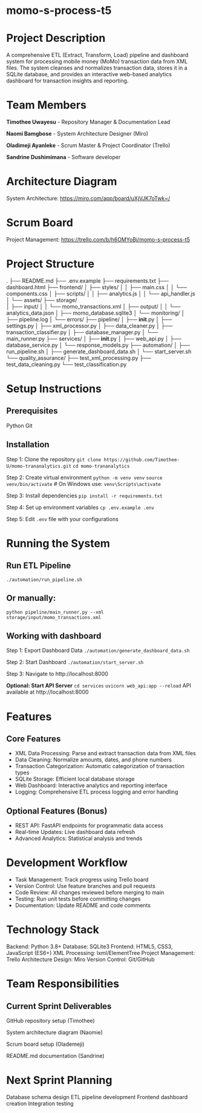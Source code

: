 # momo-s-process-t5

# Project Description
A comprehensive ETL (Extract, Transform, Load) pipeline and dashboard system for processing mobile money (MoMo) transaction data from XML files. The system cleanses and normalizes transaction data, stores it in a SQLite database, and provides an interactive web-based analytics dashboard for transaction insights and reporting.

# Team Members
**Timothee Uwayesu** - Repository Manager & Documentation Lead

**Naomi Bamgbose**  - System Architecture Designer (Miro)

**Oladimeji Ayanleke** - Scrum Master & Project Coordinator (Trello)

**Sandrine Dushimimana** - Software developer

# Architecture Diagram
System Architecture: https://miro.com/app/board/uXjVJK7oTwk=/

# Scrum Board
Project Management: https://trello.com/b/h6OMYoBj/momo-s-process-t5

# Project Structure
.
├── README.md 
├── .env.example 
├── requirements.txt
├── dashboard.html
├── frontend/
│   ├── styles/
│   │   ├── main.css
│   │   └── components.css
│   ├── scripts/
│   │   ├── analytics.js
│   │   └── api_handler.js
│   └── assets/
├── storage/  
│   ├── input/
│   │   └── momo_transactions.xml
│   ├── output/
│   │   └── analytics_data.json
│   ├── momo_database.sqlite3
│   └── monitoring/
│       ├── pipeline.log
│       └── errors/
├── pipeline/
│   ├── __init__.py
│   ├── settings.py
│   ├── xml_processor.py
│   ├── data_cleaner.py
│   ├── transaction_classifier.py
│   ├── database_manager.py
│   └── main_runner.py
├── services/
│   ├── __init__.py
│   ├── web_api.py 
│   ├── database_service.py
│   └── response_models.py
├── automation/
│   ├── run_pipeline.sh
│   ├── generate_dashboard_data.sh
│   └── start_server.sh
└── quality_assurance/
    ├── test_xml_processing.py
    ├── test_data_cleaning.py
    └── test_classification.py

# Setup Instructions
## Prerequisites
Python
Git

## Installation
Step 1: Clone the repository
`git clone https://github.com/Timothee-U/momo-trananalytics.git`
`cd momo-trananalytics`

Step 2: Create virtual environment
`python -m venv venv`
`source venv/bin/activate`  # On Windows use: `venv\Scripts\activate`

Step 3: Install dependencies
`pip install -r requirements.txt`

Step 4: Set up environment variables
`cp .env.example .env`

Step 5:  Edit `.env` file with your configurations

# Running the System
## Run ETL Pipeline
`./automation/run_pipeline.sh`

## Or manually: 
`python pipeline/main_runner.py --xml storage/input/momo_transactions.xml`

## Working with dashboard

Step 1: Export Dashboard Data
`./automation/generate_dashboard_data.sh`

Step 2: Start Dashboard
`./automation/start_server.sh`

Step 3: Navigate to http://localhost:8000

**Optional: Start API Server**
`cd services`
`uvicorn web_api:app --reload`
API available at http://localhost:8000

# Features
## Core Features
- XML Data Processing: Parse and extract transaction data from XML files
- Data Cleaning: Normalize amounts, dates, and phone numbers
- Transaction Categorization: Automatic categorization of transaction types
- SQLite Storage: Efficient local database storage
- Web Dashboard: Interactive analytics and reporting interface
- Logging: Comprehensive ETL process logging and error handling
## Optional Features (Bonus)
- REST API: FastAPI endpoints for programmatic data access
- Real-time Updates: Live dashboard data refresh
- Advanced Analytics: Statistical analysis and trends

# Development Workflow

- Task Management: Track progress using Trello board
- Version Control: Use feature branches and pull requests
- Code Review: All changes reviewed before merging to main
- Testing: Run unit tests before committing changes
- Documentation: Update README and code comments

# Technology Stack
Backend: Python 3.8+
Database: SQLite3
Frontend: HTML5, CSS3, JavaScript (ES6+)
XML Processing: lxml/ElementTree
Project Management: Trello
Architecture Design: Miro
Version Control: Git/GitHub

# Team Responsibilities
## Current Sprint Deliverables

GitHub repository setup (Timothee)

System architecture diagram (Naomie)

Scrum board setup (Olademeji)

README.md documentation (Sandrine)

# Next Sprint Planning
Database schema design
ETL pipeline development
Frontend dashboard creation
Integration testing
